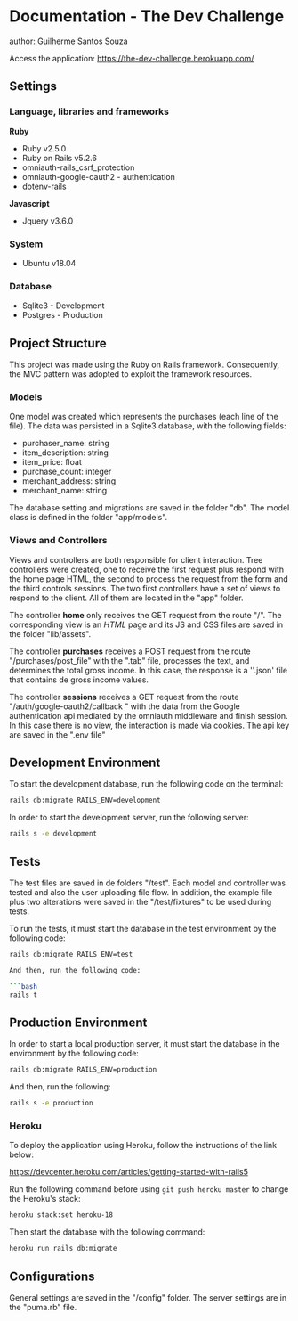 # Documentation - The Dev Challenge

author: Guilherme Santos Souza

Access the application: https://the-dev-challenge.herokuapp.com/

## Settings

### Language, libraries and frameworks

**Ruby**

* Ruby v2.5.0
* Ruby on Rails v5.2.6
* omniauth-rails_csrf_protection
* omniauth-google-oauth2 - authentication
* dotenv-rails

**Javascript**

* Jquery v3.6.0

### System

* Ubuntu v18.04

### Database

* Sqlite3 - Development
* Postgres - Production

## Project Structure

This project was made using the Ruby on Rails framework. Consequently, the MVC pattern was adopted to exploit the framework resources.

### Models

One model was created which represents the purchases (each line of the file). The data was persisted in a Sqlite3 database, with the following fields:

* purchaser_name: string
* item_description: string
* item_price: float
* purchase_count: integer
* merchant_address: string
* merchant_name: string

The database setting and migrations are saved in the folder "db". The model class is defined in the folder "app/models".

### Views and Controllers

Views and controllers are both responsible for client interaction. Tree controllers were created, one to receive the first request plus respond with the home page HTML, the second to process the request from the form and the third controls sessions. The two first controllers have a set of views to respond to the client. All of them are located in the "app" folder.

The controller **home** only receives the GET request from the route "/". The corresponding view is an *HTML* page and its JS and CSS files are saved in the folder "lib/assets". 

The controller **purchases** receives a POST request from the route "/purchases/post_file" with the ".tab" file, processes the text, and determines the total gross income. In this case, the response is a ''.json' file that contains de gross income values.

The controller **sessions** receives a GET request from the route "/auth/google-oauth2/callback " with the data from the Google authentication api mediated by the omniauth middleware and finish session. In this case there is no view, the interaction is made via cookies. The api key are saved in the ".env file"

## Development Environment

To start the development database, run the following code on the terminal:

```bash
rails db:migrate RAILS_ENV=development
```

In order to start the development server, run the following server:

```bash
rails s -e development
```

## Tests

The test files are saved in de folders "/test". Each model and controller was tested and also the user uploading file flow. In addition, the example file plus two alterations were saved in the "/test/fixtures" to be used during tests.

To run the tests, it must start the database in the test environment by the following code:

```bash
rails db:migrate RAILS_ENV=test

And then, run the following code:

```bash
rails t
```

## Production Environment

In order to start a local production server, it must start the database in the environment by the following code:

```bash
rails db:migrate RAILS_ENV=production
```

And then, run the following:

```bash
rails s -e production
```

### Heroku

To deploy the application using Heroku, follow the instructions of the link below:

https://devcenter.heroku.com/articles/getting-started-with-rails5

Run the following command before using `git push heroku master` to change the Heroku's stack:

```bash
heroku stack:set heroku-18
```

Then start the database with the following command:

```bash
heroku run rails db:migrate
```



## Configurations

General settings are saved in the "/config" folder. The server settings are in the "puma.rb" file.

